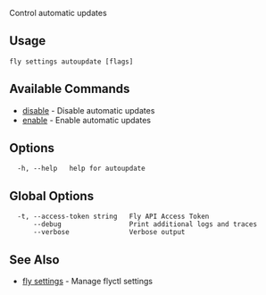 Control automatic updates

## Usage
~~~
fly settings autoupdate [flags]
~~~

## Available Commands
* [disable](/docs/flyctl/fly-settings-autoupdate-disable/)	 - Disable automatic updates
* [enable](/docs/flyctl/fly-settings-autoupdate-enable/)	 - Enable automatic updates

## Options

~~~
  -h, --help   help for autoupdate
~~~

## Global Options

~~~
  -t, --access-token string   Fly API Access Token
      --debug                 Print additional logs and traces
      --verbose               Verbose output
~~~

## See Also

* [fly settings](/docs/flyctl/fly-settings/)	 - Manage flyctl settings

